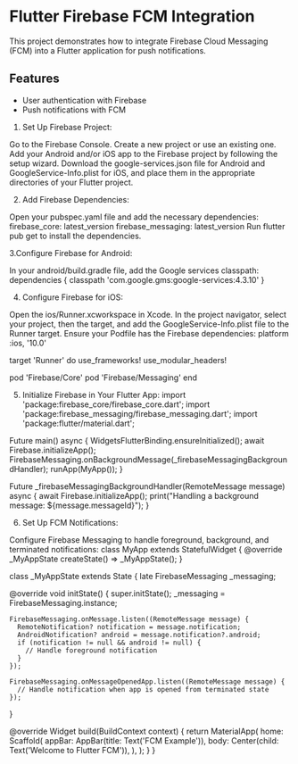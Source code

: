 # Flutter Firebase FCM Integration

This project demonstrates how to integrate Firebase Cloud Messaging (FCM) into a Flutter application for push notifications.

## Features

- User authentication with Firebase
- Push notifications with FCM

1. Set Up Firebase Project:

Go to the Firebase Console.
Create a new project or use an existing one.
Add your Android and/or iOS app to the Firebase project by following the setup wizard. Download the google-services.json file for Android and GoogleService-Info.plist for iOS, and place them in the appropriate directories of your Flutter project.

2. Add Firebase Dependencies:

Open your pubspec.yaml file and add the necessary dependencies: 
  firebase_core: latest_version
  firebase_messaging: latest_version
Run flutter pub get to install the dependencies.

3.Configure Firebase for Android:

In your android/build.gradle file, add the Google services classpath:
dependencies {
    classpath 'com.google.gms:google-services:4.3.10'
}

4. Configure Firebase for iOS:

Open the ios/Runner.xcworkspace in Xcode.
In the project navigator, select your project, then the target, and add the GoogleService-Info.plist file to the Runner target.
Ensure your Podfile has the Firebase dependencies:
platform :ios, '10.0'

target 'Runner' do
  use_frameworks!
  use_modular_headers!

  pod 'Firebase/Core'
  pod 'Firebase/Messaging'
end

5. Initialize Firebase in Your Flutter App:
   import 'package:firebase_core/firebase_core.dart';
import 'package:firebase_messaging/firebase_messaging.dart';
import 'package:flutter/material.dart';

Future<void> main() async {
  WidgetsFlutterBinding.ensureInitialized();
  await Firebase.initializeApp();
  FirebaseMessaging.onBackgroundMessage(_firebaseMessagingBackgroundHandler);
  runApp(MyApp());
}

Future<void> _firebaseMessagingBackgroundHandler(RemoteMessage message) async {
  await Firebase.initializeApp();
  print("Handling a background message: ${message.messageId}");
}

6. Set Up FCM Notifications:

Configure Firebase Messaging to handle foreground, background, and terminated notifications:
class MyApp extends StatefulWidget {
  @override
  _MyAppState createState() => _MyAppState();
}

class _MyAppState extends State<MyApp> {
  late FirebaseMessaging _messaging;

  @override
  void initState() {
    super.initState();
    _messaging = FirebaseMessaging.instance;

    FirebaseMessaging.onMessage.listen((RemoteMessage message) {
      RemoteNotification? notification = message.notification;
      AndroidNotification? android = message.notification?.android;
      if (notification != null && android != null) {
        // Handle foreground notification
      }
    });

    FirebaseMessaging.onMessageOpenedApp.listen((RemoteMessage message) {
      // Handle notification when app is opened from terminated state
    });
  }

  @override
  Widget build(BuildContext context) {
    return MaterialApp(
      home: Scaffold(
        appBar: AppBar(title: Text('FCM Example')),
        body: Center(child: Text('Welcome to Flutter FCM')),
      ),
    );
  }
}
